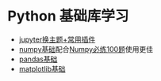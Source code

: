 # Python 基础库学习

+ [jupyter换主题+常用插件](https://github.com/lvgu597/Python_base/blob/main/jupyter.md)
+ [numpy基础](https://github.com/lvgu597/Python_base/blob/main/Numpy_base.ipynb)配合[Numpy必练100题](https://github.com/lvgu597/Python_base/blob/main/Numpy%E5%BF%85%E7%BB%83100%E9%A2%98.ipynb)使用更佳
+ [pandas基础](https://github.com/lvgu597/Python_base/blob/main/Pandas_base.ipynb)
+ [matplotlib基础](https://github.com/lvgu597/Python_base/blob/main/Matplotlib_base.ipynb)